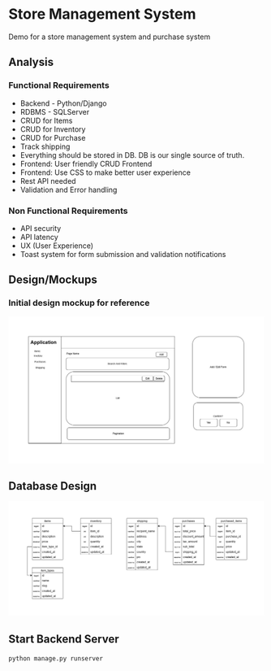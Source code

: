 # Store Management System

Demo for a store management system and  purchase system

## Analysis

### Functional Requirements
- Backend - Python/Django
- RDBMS - SQLServer
- CRUD for Items
- CRUD for Inventory
- CRUD for Purchase
- Track shipping
- Everything should be stored in DB. DB is our single
  source of truth.
- Frontend: User friendly CRUD Frontend
- Frontend: Use CSS to make better user experience
- Rest API needed
- Validation and Error handling

### Non Functional Requirements
- API security
- API latency
- UX (User Experience)
- Toast system for form submission and validation notifications


## Design/Mockups

### Initial design mockup for reference
![store-management-mockup](/library/store-management-mockup.jpg)

## Database Design
![DB Diagram](/library/store-management-db.jpg)

## Start Backend Server
```bash
python manage.py runserver
```